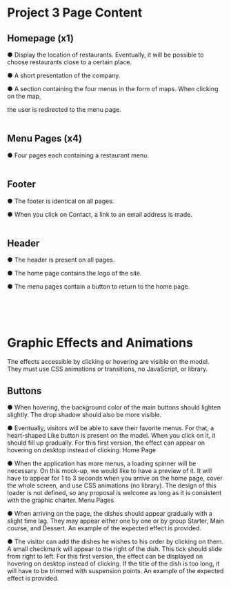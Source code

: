 Project 3 Page Content
============

**Homepage (x1)** 
-----------------
● Display the location of restaurants. Eventually, it will be possible to choose restaurants close to a certain place.

● A short presentation of the company.

● A section containing the four menus in the form of maps. When clicking on the map,

the user is redirected to the menu page.
<br>
<br>

**Menu Pages (x4)**
-------------------
● Four pages each containing a restaurant menu. 
<br>
<br>

**Footer**
----------
● The footer is identical on all pages.

● When you click on Contact, a link to an email address is made.
<br>
<br>

**Header**
----------
● The header is present on all pages.

● The home page contains the logo of the site.

● The menu pages contain a button to return to the home page.

<br>
<br>
<br>

Graphic Effects and Animations
==============================

The effects accessible by clicking or hovering are visible on the model. They must use CSS animations or transitions, no JavaScript, or library.

**Buttons**
-----------
● When hovering, the background color of the main buttons should lighten slightly. The drop shadow should also be more visible.

● Eventually, visitors will be able to save their favorite menus. For that, a heart-shaped Like button is present on the model. When you click on it, it should fill up gradually. For this first version, the effect can appear on hovering on desktop instead of clicking.
Home Page

● When the application has more menus, a loading spinner will be necessary. On this mock-up, we would like to have a preview of it. It will have to appear for 1 to 3 seconds when you arrive on the home page, cover the whole screen, and use CSS animations (no library). The design of this loader is not defined, so any proposal is welcome as long as it is consistent with the graphic charter.
Menu Pages

● When arriving on the page, the dishes should appear gradually with a slight time lag. They may appear either one by one or by group Starter, Main course, and Dessert. An example of the expected effect is provided.

● The visitor can add the dishes he wishes to his order by clicking on them. A small checkmark will appear to the right of the dish. This tick should slide from right to left. For this first version, the effect can be displayed on hovering on desktop instead of clicking. If the title of the dish is too long, it will have to be trimmed with suspension points. An example of the expected effect is provided.
